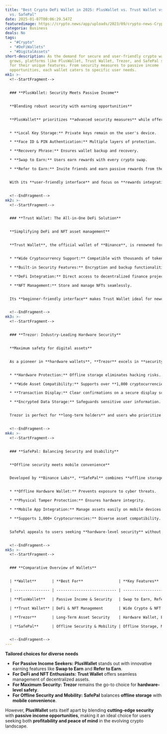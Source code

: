 ```yaml
---
title: "Best Crypto DeFi Wallet in 2025: PlusWallet vs. Trust Wallet vs. Trezor
  vs. SafePal"
date: 2025-01-07T00:06:29.547Z
featuredimage: https://crypto.news/app/uploads/2023/09/crypto-news-CryptoWallet02.png.webp
categoria: Business
deals: No
tags:
  - "#Crypto"
  - "#DeFiWallets"
  - "#DigitalAssets"
short-description: As the demand for secure and user-friendly crypto wallets
  grows, platforms like PlusWallet, Trust Wallet, Trezor, and SafePal stand out
  for their unique features. From security measures to passive income
  opportunities, each wallet caters to specific user needs.
mk1: >-
  <!--StartFragment-->


  ### **PlusWallet: Security Meets Passive Income**


  **Blending robust security with earning opportunities**


  **PlusWallet** prioritizes **advanced security measures** while offering innovative ways to **earn passive income**. Key features include:


  * **Local Key Storage:** Private keys remain on the user's device.

  * **Face ID & PIN Authentication:** Multiple layers of protection.

  * **Recovery Phrase:** Ensures wallet backup and recovery.

  * **Swap to Earn:** Users earn rewards with every crypto swap.

  * **Refer to Earn:** Invite friends and earn passive rewards from their trades.


  With its **user-friendly interface** and focus on **rewards integration**, PlusWallet offers a seamless experience for both **security-conscious users** and **profit-focused traders**.


  <!--EndFragment-->
mk2: >-
  <!--StartFragment-->


  ### **Trust Wallet: The All-in-One DeFi Solution**


  **Simplifying DeFi and NFT asset management**


  **Trust Wallet**, the official wallet of **Binance**, is renowned for its **intuitive design** and extensive **DeFi and NFT support**. Highlights include:


  * **Wide Cryptocurrency Support:** Compatible with thousands of tokens.

  * **Built-in Security Features:** Encryption and backup functionalities.

  * **DeFi Integration:** Direct access to decentralized finance projects.

  * **NFT Management:** Store and manage NFTs seamlessly.


  Its **beginner-friendly interface** makes Trust Wallet ideal for newcomers, while its **versatility** satisfies seasoned investors.


  <!--EndFragment-->
mk3: >-
  <!--StartFragment-->


  ### **Trezor: Industry-Leading Hardware Security**


  **Maximum safety for digital assets**


  As a pioneer in **hardware wallets**, **Trezor** excels in **security and reliability**. Key features include:


  * **Hardware Protection:** Offline storage eliminates hacking risks.

  * **Wide Asset Compatibility:** Supports over **1,000 cryptocurrencies**, including **BTC**, **ETH**, and **SOL**.

  * **Transaction Display:** Clear confirmations on a secure display screen.

  * **Encrypted Data Storage:** Safeguards sensitive user information.


  Trezor is perfect for **long-term holders** and users who prioritize **hardware-level protection**.


  <!--EndFragment-->
mk4: >-
  <!--StartFragment-->


  ### **SafePal: Balancing Security and Usability**


  **Offline security meets mobile convenience**


  Developed by **Binance Labs**, **SafePal** combines **offline storage** with a seamless mobile experience. Notable features include:


  * **Offline Hardware Wallet:** Prevents exposure to cyber threats.

  * **Physical Tamper Protection:** Ensures hardware integrity.

  * **Mobile App Integration:** Manage assets easily on mobile devices.

  * **Supports 1,000+ Cryptocurrencies:** Diverse asset compatibility.


  SafePal appeals to users seeking **hardware-level security** without compromising on **convenience and accessibility**.


  <!--EndFragment-->
mk5: >-
  <!--StartFragment-->


  ### **Comparative Overview of Wallets**


  | **Wallet**       | **Best For**                | **Key Features**                    | **Security Level**             |

  | ---------------- | --------------------------- | ----------------------------------- | ------------------------------ |

  | **PlusWallet**   | Passive Income & Security   | Swap to Earn, Refer to Earn         | Advanced Software Security     |

  | **Trust Wallet** | DeFi & NFT Management       | Wide Crypto & NFT Support           | Encrypted Backup & Recovery    |

  | **Trezor**       | Long-Term Asset Security    | Hardware Wallet, Encryption         | Industry-Leading Hardware      |

  | **SafePal**      | Offline Security & Mobility | Offline Storage, Mobile Integration | Hardware & Physical Protection |


  <!--EndFragment-->
---
```

<!--StartFragment-->

**Tailored choices for diverse needs**

* **For Passive Income Seekers:** **PlusWallet** stands out with innovative earning features like **Swap to Earn** and **Refer to Earn**.
* **For DeFi and NFT Enthusiasts:** **Trust Wallet** offers seamless management of decentralized assets.
* **For Maximum Security:** **Trezor** remains the go-to choice for **hardware-level safety**.
* **For Offline Security and Mobility:** **SafePal** balances **offline storage** with **mobile convenience**.

However, **PlusWallet** sets itself apart by blending **cutting-edge security** with **passive income opportunities**, making it an ideal choice for users seeking both **profitability and peace of mind** in the evolving crypto landscape.

<!--EndFragment-->
